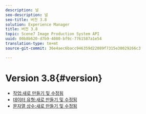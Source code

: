 ```yaml
---
description: 널
seo-description: 널
seo-title: 버전 3.8
solution: Experience Manager
title: 버전 3.8
topic: Scene7 Image Production System API
uuid: 00b8b620-d7b9-4080-bf9c-7761587a1e54
translation-type: tm+mt
source-git-commit: 36e4aec6bacc946359d22089f7315e38029266c3

---
```



# Version 3.8{#version}

* [작업:새로 만들기 및 수정됨](r-3-8-operations.md)
* [데이터 유형:새로 만들기 및 수정됨](r-3-8-types.md)
* [문자열 상수:새로 만들기 및 수정됨](r-3-8-string-constants.md)
